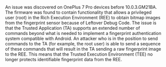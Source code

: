 An issue was discovered on OnePlus 7 Pro devices before 10.0.3.GM21BA. The firmware was found to contain functionality that allows a privileged user (root) in the Rich Execution Environment (REE) to obtain bitmap images from the fingerprint sensor because of Leftover Debug Code. The issue is that the Trusted Application (TA) supports an extended number of commands beyond what is needed to implement a fingerprint authentication system compatible with Android. An attacker who is in the position to send commands to the TA (for example, the root user) is able to send a sequence of these commands that will result in the TA sending a raw fingerprint image to the REE. This means that the Trusted Execution Environment (TEE) no longer protects identifiable fingerprint data from the REE.